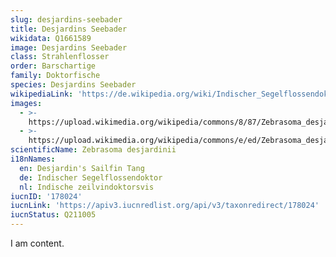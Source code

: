 ```yaml
---
slug: desjardins-seebader
title: Desjardins Seebader
wikidata: Q1661589
image: Desjardins Seebader
class: Strahlenflosser
order: Barschartige
family: Doktorfische
species: Desjardins Seebader
wikipediaLink: 'https://de.wikipedia.org/wiki/Indischer_Segelflossendoktor'
images:
  - >-
    https://upload.wikimedia.org/wikipedia/commons/8/87/Zebrasoma_desjardinii_01.jpg
  - >-
    https://upload.wikimedia.org/wikipedia/commons/e/ed/Zebrasoma_desjardinii_1.jpg
scientificName: Zebrasoma desjardinii
i18nNames:
  en: Desjardin's Sailfin Tang
  de: Indischer Segelflossendoktor
  nl: Indische zeilvindoktorsvis
iucnID: '178024'
iucnLink: 'https://apiv3.iucnredlist.org/api/v3/taxonredirect/178024'
iucnStatus: Q211005
---
```


I am content.
